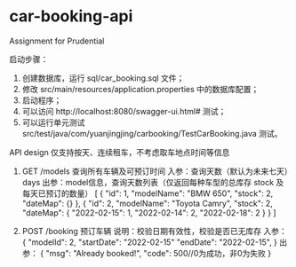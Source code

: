 # car-booking-api
Assignment for Prudential

启动步骤：
1. 创建数据库，运行 sql/car_booking.sql 文件；
2. 修改 src/main/resources/application.properties 中的数据库配置；
3. 启动程序；
4. 可以访问 http://localhost:8080/swagger-ui.html# 测试；
5. 可以运行单元测试 src/test/java/com/yuanjingjing/carbooking/TestCarBooking.java 测试。

API design
仅支持按天、连续租车，不考虑取车地点时间等信息
1. GET /models 查询所有车辆及可预订时间
   入参：查询天数（默认为未来七天）days
   出参：model信息，查询天数列表（仅返回每种车型的总库存 stock 及每天已预订的数量）
   [
   {
   "id": 1,
   "modelName": "BMW 650",
   "stock": 2,
   "dateMap": {}
   },
   {
   "id": 2,
   "modelName": "Toyota Camry",
   "stock": 2,
   "dateMap": {
   "2022-02-15": 1,
   "2022-02-14": 2,
   "2022-02-18": 2
   }
   }
   ]

2. POST /booking 预订车辆
   说明：校验日期有效性，校验是否已无库存
   入参：
   {
   "modelId": 2,
   "startDate": "2022-02-15"
   "endDate": "2022-02-15",
   }
   出参： 
   { 
   "msg": "Already booked!", 
   "code": 500//0为成功，非0为失败 
   } 
